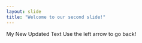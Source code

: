 ```yaml
---
layout: slide
title: "Welcome to our second slide!"
---
```

My New Updated Text
Use the left arrow to go back!
